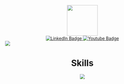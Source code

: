 <div id="header" align="center">
  <img src="https://media.giphy.com/media/mAZf4H4Pi0wwlj3ZAw/giphy.gif" width="100"/>
</div>
<div id="badges" align="center">
  <a href="https://www.linkedin.com/in/sjurhassel/">
    <img src="https://img.shields.io/badge/LinkedIn-blue?style=for-the-badge&logo=linkedin&logoColor=white" alt="LinkedIn Badge"/>
  </a>
  <a href="https://m.youtube.com/watch?v=hxhfxN6yGcg&pp=ygUcc3VwYWJhc2UgaW50cm9kdWN0aW9uIHNhcm9zag%3D%3D">
    <img src="https://img.shields.io/badge/YouTube-red?style=for-the-badge&logo=youtube&logoColor=white" alt="Youtube Badge"/>
  </a>
</div>
<div>
  <img src="https://github-readme-stats.vercel.app/api?username=vanomad&show_icons=true&theme=dracula">
</div>
<div align="center">
  <h1>Skills</h1>
  <img src="https://skillicons.dev/icons?i=bash,git,html,css,js,figma,vite,react,bootstrap,tailwind,nodejs,netlify,ps,postman,sass,supabase,vite,vscode,wordpress,xd,github/>
</div>
<div>
  <img src="https://skillicons.dev/icons?i=java,kotlin,nodejs,figma&theme=light">
</div>
<div>
  <p align="center">
    <a href="https://skillicons.dev">
      <img src="https://skillicons.dev/icons?i=git,bash,bootstrap,codepen,html,css,js,figma,xd,git,github,netlify,nodejs,ps,postgres,postman,pr,react,sass,supabase,tailwind,vite,vscode,wordpress&theme=light/>
    </a>
  </p>
</div>
  
